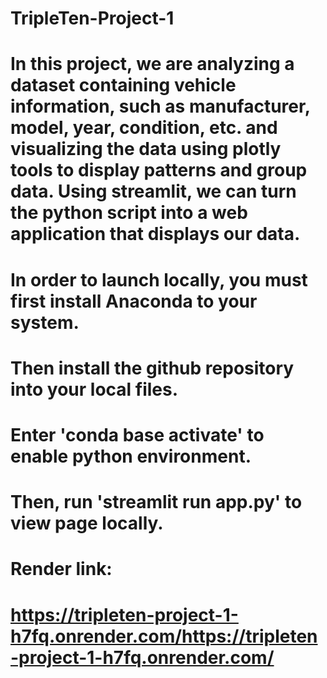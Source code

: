# TripleTen-Project-1
# In this project, we are analyzing a dataset containing vehicle information, such as manufacturer, model, year, condition, etc. and visualizing the data using plotly tools to display patterns and group data. Using streamlit, we can turn the python script into a web application that displays our data.

# In order to launch locally, you must first install Anaconda to your system. 
# Then install the github repository into your local files.
# Enter 'conda base activate' to enable python environment.
# Then, run 'streamlit run app.py' to view page locally.

# Render link:
# https://tripleten-project-1-h7fq.onrender.com/https://tripleten-project-1-h7fq.onrender.com/